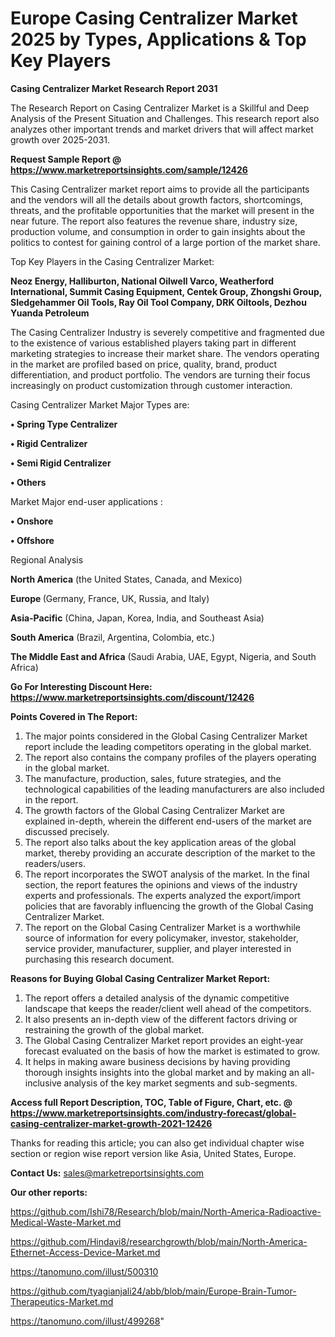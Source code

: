  # Europe Casing Centralizer Market 2025 by Types, Applications & Top Key Players

<strong>Casing Centralizer Market Research Report 2031</strong>

The Research Report on Casing Centralizer Market is a Skillful and Deep Analysis of the Present Situation and Challenges. This research report also analyzes other important trends and market drivers that will affect market growth over 2025-2031.

<strong>Request Sample Report @ <a href=https://www.marketreportsinsights.com/sample/12426>https://www.marketreportsinsights.com/sample/12426</a></strong>

This Casing Centralizer market report aims to provide all the participants and the vendors will all the details about growth factors, shortcomings, threats, and the profitable opportunities that the market will present in the near future. The report also features the revenue share, industry size, production volume, and consumption in order to gain insights about the politics to contest for gaining control of a large portion of the market share.

Top Key Players in the Casing Centralizer Market:

<strong>Neoz Energy, Halliburton, National Oilwell Varco, Weatherford International, Summit Casing Equipment, Centek Group, Zhongshi Group, Sledgehammer Oil Tools, Ray Oil Tool Company, DRK Oiltools, Dezhou Yuanda Petroleum</strong>

The Casing Centralizer Industry is severely competitive and fragmented due to the existence of various established players taking part in different marketing strategies to increase their market share. The vendors operating in the market are profiled based on price, quality, brand, product differentiation, and product portfolio. The vendors are turning their focus increasingly on product customization through customer interaction.

Casing Centralizer Market Major Types are:

<strong>• Spring Type Centralizer

• Rigid Centralizer

• Semi Rigid Centralizer

• Others</strong>

Market Major end-user applications :

<strong>• Onshore

• Offshore</strong>

Regional Analysis

</u><strong><b>North America</b></strong> (the United States, Canada, and Mexico)

<strong><b>Europe </b></strong>(Germany, France, UK, Russia, and Italy)

<strong><b>Asia-Pacific</b></strong> (China, Japan, Korea, India, and Southeast Asia)

<strong><b>South America</b></strong> (Brazil, Argentina, Colombia, etc.)

<strong><b>The Middle East and Africa</b></strong> (Saudi Arabia, UAE, Egypt, Nigeria, and South Africa)

<strong>Go For Interesting Discount Here: <a href=https://www.marketreportsinsights.com/discount/12426>https://www.marketreportsinsights.com/discount/12426</a></strong>

<strong>Points Covered in The Report:</strong>
<ol>
  <li>The major points considered in the Global Casing Centralizer Market report include the leading competitors operating in the global market.</li>
  <li>The report also contains the company profiles of the players operating in the global market.</li>
  <li>The manufacture, production, sales, future strategies, and the technological capabilities of the leading manufacturers are also included in the report.</li>
  <li>The growth factors of the Global Casing Centralizer Market are explained in-depth, wherein the different end-users of the market are discussed precisely.</li>
  <li>The report also talks about the key application areas of the global market, thereby providing an accurate description of the market to the readers/users.</li>
  <li>The report incorporates the SWOT analysis of the market. In the final section, the report features the opinions and views of the industry experts and professionals. The experts analyzed the export/import policies that are favorably influencing the growth of the Global Casing Centralizer Market.</li>
  <li>The report on the Global Casing Centralizer Market is a worthwhile source of information for every policymaker, investor, stakeholder, service provider, manufacturer, supplier, and player interested in purchasing this research document.</li>
</ol>
<strong>Reasons for Buying Global Casing Centralizer Market Report:</strong>

<ol>
  <li>The report offers a detailed analysis of the dynamic competitive landscape that keeps the reader/client well ahead of the competitors.</li>
  <li>It also presents an in-depth view of the different factors driving or restraining the growth of the global market.</li>
  <li>The Global Casing Centralizer Market report provides an eight-year forecast evaluated on the basis of how the market is estimated to grow.</li>
  <li>It helps in making aware business decisions by having providing thorough insights insights into the global market and by making an all-inclusive analysis of the key market segments and sub-segments.</li>
</ol>
<strong>Access full Report Description, TOC, Table of Figure, Chart, etc. @ <a href=https://www.marketreportsinsights.com/industry-forecast/global-casing-centralizer-market-growth-2021-12426>https://www.marketreportsinsights.com/industry-forecast/global-casing-centralizer-market-growth-2021-12426</a></strong>


Thanks for reading this article; you can also get individual chapter wise section or region wise report version like Asia, United States, Europe.

<strong>Contact Us:</strong>
sales@marketreportsinsights.com

<strong>Our other reports:</strong>

<a href=https://github.com/Ishi78/Research/blob/main/North-America-Radioactive-Medical-Waste-Market.md>https://github.com/Ishi78/Research/blob/main/North-America-Radioactive-Medical-Waste-Market.md</a>

<a href=https://github.com/Hindavi8/researchgrowth/blob/main/North-America-Ethernet-Access-Device-Market.md>https://github.com/Hindavi8/researchgrowth/blob/main/North-America-Ethernet-Access-Device-Market.md</a>

<a href=https://tanomuno.com/illust/500310>https://tanomuno.com/illust/500310</a>

<a href=https://github.com/tyagianjali24/abb/blob/main/Europe-Brain-Tumor-Therapeutics-Market.md>https://github.com/tyagianjali24/abb/blob/main/Europe-Brain-Tumor-Therapeutics-Market.md</a>

<a href=https://tanomuno.com/illust/499268>https://tanomuno.com/illust/499268</a>"
